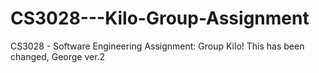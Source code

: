 # CS3028---Kilo-Group-Assignment
CS3028 - Software Engineering Assignment: Group Kilo! This has been changed, George ver.2
